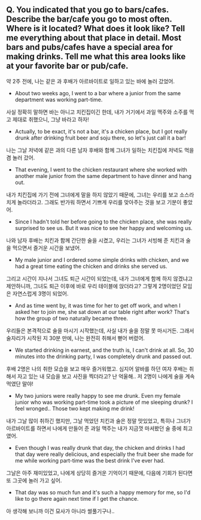 ## Q. You indicated that you go to bars/cafes. Describe the bar/cafe you go to most often. Where is it located? What does it look like? Tell me everything about that place in detail. Most bars and pubs/cafes have a special area for making drinks. Tell me what this area looks like at your favorite bar or pub/cafe.

약 2주 전에, 나는 같은 과 후배가 아르바이트로 일하고 있는 바에 놀러 갔었어.
- About two weeks ago, I went to a bar where a junior from the same department was working part-time.

사실 정확히 말하면 바는 아니고 치킨집이긴 한데, 내가 거기에서 과일 맥주와 소주를 먹고 제대로 취했으니, 그냥 바라고 하자!
- Actually, to be exact, it's not a bar, it's a chicken place, but I got really drunk after drinking fruit beer and soju there, so let's just call it a bar!

나는 그날 저녁에 같은 과의 다른 남자 후배와 함께 그녀가 일하는 치킨집에 저녁도 먹을 겸 놀러 갔어.
- That evening, I went to the chicken restaurant where she worked with another male junior from the same department to have dinner and hang out.

내가 치킨집에 가기 전에 그녀에게 말을 하지 않았기 때문에, 그녀는 우리를 보고 소스라치게 놀라더라고. 그래도 반가워 하면서 기쁘게 우리를 맞아주는 것을 보고 기분이 좋았어.
- Since I hadn't told her before going to the chicken place, she was really surprised to see us. But it was nice to see her happy and welcoming us.

나와 남자 후배는 치킨과 함께 간단한 술을 시켰고, 우리는 그녀가 서빙해 준 치킨과 술을 먹으면서 즐거운 시간을 보냈어.
- My male junior and I ordered some simple drinks with chicken, and we had a great time eating the chicken and drinks she served us.

그리고 시간이 지나서 그녀도 퇴근 시간이 되었는데, 내가 그녀에게 함께 하지 않겠냐고 제안하니까, 그녀도 퇴근 이후에 바로 우리 테이블에 앉더라고? 그렇게 2명이었던 모임은 자연스럽게 3명이 되었어.
- And as time went by, it was time for her to get off work, and when I asked her to join me, she sat down at our table right after work? That's how the group of two naturally became three.

우리들은 본격적으로 술을 마시기 시작했는데, 사실 내가 술을 정말 못 마시거든. 그래서 술자리가 시작된 지 30분 만에, 나는 완전히 취해서 뻗어 버렸어.
- We started drinking in earnest, and the truth is, I can't drink at all. So, 30 minutes into the drinking party, I was completely drunk and passed out.

후배 2명은 나의 취한 모습을 보고 매우 즐거워했고. 심지어 알바를 하던 여자 후배는 취해서 자고 있는 내 모습을 보고 사진을 찍더라고? 난 억울해.. 저 2명이 나에게 술을 계속 먹였단 말야!
- My two juniors were really happy to see me drunk. Even my female junior who was working part-time took a picture of me sleeping drunk? I feel wronged.. Those two kept making me drink!

내가 그날 많이 취하긴 했지만, 그날 먹었던 치킨과 술은 정말 맛있었고, 특히나 그녀가 아르바이트를 하면서 나에게 만들어 준 과일 맥주는 내가 지금껏 마셔봤던 술 중에 최고였어.
- Even though I was really drunk that day, the chicken and drinks I had that day were really delicious, and especially the fruit beer she made for me while working part-time was the best drink I've ever had.

그날은 아주 재미있었고, 나에게 상당히 즐거운 기억이기 때문에, 다음에 기회가 된다면 또 그곳에 놀러 가고 싶어.
- That day was so much fun and it's such a happy memory for me, so I'd like to go there again next time if I get the chance.

아 생각해 보니까 이건 묘사가 아니라 썰풀기구나..